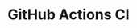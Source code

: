 # GitHub Actions CI
























































































































































































































































































































































































































































































































































































































































































































































































































































































































































































































































































